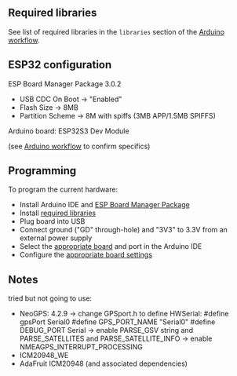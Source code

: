 
## Required libraries

See list of required libraries in the `libraries` section of the [Arduino workflow](../../.github/workflows/arduino.yaml).

## ESP32 configuration

ESP Board Manager Package 3.0.2

* USB CDC On Boot -> "Enabled"
* Flash Size -> 8MB
* Partition Scheme -> 8M with spiffs (3MB APP/1.5MB SPIFFS)

Arduino board: ESP32S3 Dev Module

(see [Arduino workflow](../../.github/workflows/arduino.yaml) to confirm specifics)

## Programming

To program the current hardware:

* Install Arduino IDE and [ESP Board Manager Package](#esp32-configuration)
* Install [required libraries](#required-libraries)
* Plug board into USB
* Connect ground ("GD" through-hole) and "3V3" to 3.3V from an external power supply
* Select the [appropriate board](#esp32-configuration) and port in the Arduino IDE
* Configure the [appropriate board settings](#esp32-configuration)

## Notes

tried but not going to use:
* NeoGPS: 4.2.9
    -> change GPSport.h to define HWSerial:
          #define gpsPort Serial0
          #define GPS_PORT_NAME "Serial0"
          #define DEBUG_PORT Serial
    -> enable PARSE_GSV string and PARSE_SATELLITES and PARSE_SATELLITE_INFO
    -> enable NMEAGPS_INTERRUPT_PROCESSING
* ICM20948_WE
* AdaFruit ICM20948 (and associated dependencies)
